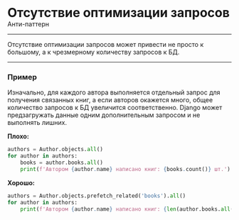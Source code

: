 
<div>
    <h1 style="margin: 0;">Отсутствие оптимизации запросов</h1>
    <p style="margin: 0;">Анти-паттерн</p>
</div>

***

Отсутствие оптимизации запросов может привести не просто к большому, а к чрезмерному количеству запросов к БД.

***

### Пример 

Изначально, для каждого автора выполняется отдельный запрос для получения связанных книг, а если авторов окажется много, общее количество запросов к БД увеличится соответственно. Django может предзагружать данные одним дополнительным запросом и не выполнять лишних.

**Плохо:**
```python
authors = Author.objects.all()
for author in authors:
    books = author.books.all()
    print(f'Автором {author.name} написано книг: {books.count()} шт.')
```
**Хорошо:**
```python
authors = Author.objects.prefetch_related('books').all()
for author in authors:
    print(f'Автором {author.name} написано книг: {len(author.books.all())} шт.')
```

